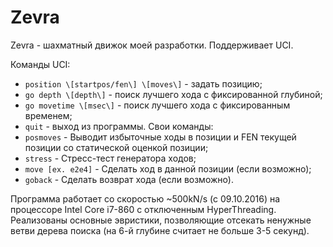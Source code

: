 # Zevra
Zevra - шахматный движок моей разработки. Поддерживает UCI.  

Команды UCI:
+ `position \[startpos/fen\] \[moves\]` - задать позицию;
+ `go depth \[depth\]` - поиск лучшего хода с фиксированной глубиной;
+ `go movetime \[msec\]` - поиск лучшего хода с фиксированным временем;
+ `quit` - выход из программы.
Свои команды:
+ `posmoves` - Выводит избыточные ходы в позиции и FEN текущей позиции со статической оценкой позиции;
+ `stress` - Стресс-тест генератора ходов;
+ `move [ex. e2e4]` - Сделать ход в данной позиции (если возможно);
+ `goback` - Сделать возврат хода (если возможно).

Программа работает со скоростью ~500kN/s (с 09.10.2016) на процессоре Intel Core i7-860 с отключенным HyperThreading. Реализованы основные эвристики, позволяющие отсекать ненужные ветви дерева поиска (на 6-й глубине считает не больше 3-5 секунд).
